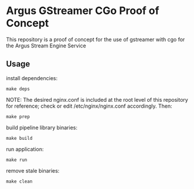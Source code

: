 # Argus GStreamer CGo Proof of Concept

This repository is a proof of concept for the use of gstreamer with cgo for the Argus Stream Engine Service

## Usage 

install dependencies:
```
make deps 
```

NOTE: The desired nginx.conf is included at the root level of this repository for reference; check or edit /etc/nginx/nginx.conf accordingly. Then:
```
make prep
```

build pipeline library binaries:
```
make build
```

run application: 
```
make run
```

remove stale binaries:
```
make clean
```